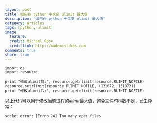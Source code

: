 ```yaml
---
layout: post
title: 如何在 python 中改变 ulimit 最大值
description: "如何在 python 中改变 ulimit 最大值"
category: articles
tags: [python, ulimit]
image:
  feature:
  credit: Michael Rose
  creditlink: http://mademistakes.com
comments: true
share: true
---
```


    import os
    import resource

    print "修改ulimit前:", resource.getrlimit(resource.RLIMIT_NOFILE)
    resource.setrlimit(resource.RLIMIT_NOFILE, (131072, 131072))
    print "修改ulimit后:", resource.getrlimit(resource.RLIMIT_NOFILE)

以上代码可以用于修改当前进程的*ulimit*最大值，避免文件句柄数不足，发生异常：

`socket.error: [Errno 24] Too many open files`
